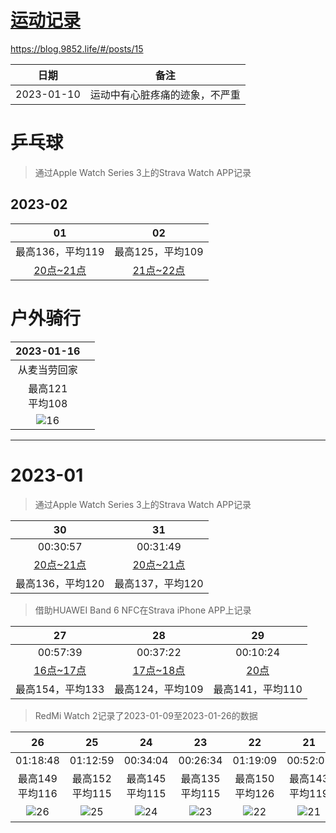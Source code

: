 # [运动记录](https://github.com/noteMay/blog/issues/15)

<https://blog.9852.life/#/posts/15>

|日期|备注|
|:---:|:---:|
|2023-01-10|运动中有心脏疼痛的迹象，不严重|

# 乒乓球

> 通过Apple Watch Series 3上的Strava Watch APP记录

## 2023-02

|01|02|
|:---:|:---:|
|最高136，平均119|最高125，平均109|
|[20点~21点](https://www.strava.com/activities/8487232153)|[21点~22点](https://www.strava.com/activities/8493128841)|

# 户外骑行

|2023-01-16||
|:---:|:---:|
|从麦当劳回家||
|最高121<br/>平均108||
|![16](https://9852.ru/images/2023/01/26/2023_01_26_17_59_IMG_3053.jpg)||

---

# 2023-01

> 通过Apple Watch Series 3上的Strava Watch APP记录

|30|31|
|:---:|:---:|
|00:30:57|00:31:49|
|[20点~21点](https://www.strava.com/activities/8476310101)|[20点~21点](https://www.strava.com/activities/8481798821)|
|最高136，平均120|最高137，平均120|

> 借助HUAWEI Band 6 NFC在Strava iPhone APP上记录

|27|28|29|
|:---:|:---:|:---:|
|00:57:39|00:37:22|00:10:24|
|[16点~17点](https://www.strava.com/activities/8459110368)|[17点~18点](https://www.strava.com/activities/8464180027)|[20点](https://www.strava.com/activities/8470743286)|
|最高154，平均133|最高124，平均109|最高141，平均110|

> RedMi Watch 2记录了2023-01-09至2023-01-26的数据

|26|25|24|23|22|21|20|19|18②|18①|17下午|17中午|16|11|10|09|
|:---:|:---:|:---:|:---:|:---:|:---:|:---:|:---:|:---:|:---:|:---:|:---:|:---:|:---:|:---:|:---:|
|01:18:48|01:12:59|00:34:04|00:26:34|01:19:09|00:52:09|00:59:29|00:46:44|00:12:15|00:47:44|01:34:58|00:18:13|00:30:57|00:33:49|00:37:41|00:25:56|
|最高149<br/>平均116|最高152<br/>平均115|最高145<br/>平均115|最高135<br/>平均115|最高150<br/>平均126|最高143<br/>平均119|最高153<br/>平均133|最高148<br/>平均124|最高139<br/>平均124|最高148<br/>平均124|最高178<br/>平均126|最高120<br/>平均118|最高144<br/>平均120|最高133<br/>平均116|最高145<br/>平均112|最高154<br/>平均131|
|![26](https://9852.ru/images/2023/01/26/2023_01_26_18_03_IMG_3066.jpg)|![25](https://9852.ru/images/2023/01/26/2023_01_26_18_03_IMG_3065.jpg)|![24](https://9852.ru/images/2023/01/26/2023_01_26_18_03_IMG_3064.jpg)|![23](https://9852.ru/images/2023/01/26/2023_01_26_18_03_IMG_3063.jpg)|![22](https://9852.ru/images/2023/01/26/2023_01_26_18_03_IMG_3062.jpg)|![21](https://9852.ru/images/2023/01/26/2023_01_26_18_03_IMG_3061.jpg)|![20](https://9852.ru/images/2023/01/26/2023_01_26_18_03_IMG_3060.jpg)|![19](https://9852.ru/images/2023/01/26/2023_01_26_18_02_IMG_3059.jpg)|![18②](https://9852.ru/images/2023/01/26/2023_01_26_18_02_IMG_3058.jpg)|![18①](https://9852.ru/images/2023/01/26/2023_01_26_18_02_IMG_3057.jpg)|![17下午](https://9852.ru/images/2023/01/26/2023_01_26_18_02_IMG_3056.jpg)|![17中午](https://9852.ru/images/2023/01/26/2023_01_26_18_02_IMG_3055.jpg)|![16](https://9852.ru/images/2023/01/26/2023_01_26_18_02_IMG_3054.jpg)|![11](https://9852.ru/images/2023/01/12/20230112150433.jpg)|![10](https://9852.ru/images/2023/01/10/20230111015757.jpg)|![09](https://9852.ru/images/2023/01/10/20230111015803.jpg)|